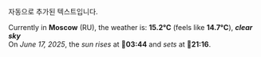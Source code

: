 
자동으로 추가된 텍스트입니다.

<!--START_SECTION:weather:moscow-->
Currently in **Moscow** (RU), the weather is: **15.2°C** (feels like **14.7°C**), ***clear sky***<br/>
On *June 17, 2025*, the *sun rises* at 🌅**03:44** and *sets* at 🌇**21:16**.
<!--END_SECTION:weather-->
